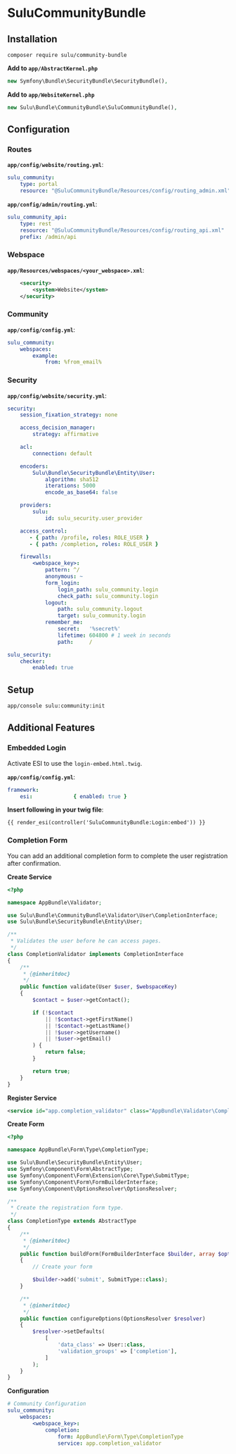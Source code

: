 # SuluCommunityBundle

## Installation

```
composer require sulu/community-bundle
```

**Add to `app/AbstractKernel.php`**

```php
new Symfony\Bundle\SecurityBundle\SecurityBundle(),
```

**Add to `app/WebsiteKernel.php`**

```php
new Sulu\Bundle\CommunityBundle\SuluCommunityBundle(),
```

## Configuration

### Routes

**`app/config/website/routing.yml`**:

```yml
sulu_community:
    type: portal
    resource: "@SuluCommunityBundle/Resources/config/routing_admin.xml"
```

**`app/config/admin/routing.yml`**:

```yml
sulu_community_api:
    type: rest
    resource: "@SuluCommunityBundle/Resources/config/routing_api.xml"
    prefix: /admin/api
```

### Webspace

**`app/Resources/webspaces/<your_webspace>.xml`**:

```xml
    <security>
        <system>Website</system>
    </security>
```

### Community

**`app/config/config.yml`**:

```yml
sulu_community:
    webspaces:
        example:
            from: %from_email%
```

### Security

**`app/config/website/security.yml`**:

```yml
security:
    session_fixation_strategy: none

    access_decision_manager:
        strategy: affirmative

    acl:
        connection: default

    encoders:
        Sulu\Bundle\SecurityBundle\Entity\User:
            algorithm: sha512
            iterations: 5000
            encode_as_base64: false

    providers:
        sulu:
            id: sulu_security.user_provider

    access_control:
       - { path: /profile, roles: ROLE_USER }
       - { path: /completion, roles: ROLE_USER }

    firewalls:
        <webspace_key>:
            pattern: ^/
            anonymous: ~
            form_login:
                login_path: sulu_community.login
                check_path: sulu_community.login
            logout:
                path: sulu_community.logout
                target: sulu_community.login
            remember_me:
                secret:   '%secret%'
                lifetime: 604800 # 1 week in seconds
                path:     /

sulu_security:
    checker:
        enabled: true
```

## Setup

```bash
app/console sulu:community:init
```

## Additional Features

### Embedded Login

Activate ESI to use the `login-embed.html.twig`.

**`app/config/config.yml`**:

```yml
framework:
    esi:             { enabled: true }
```

**Insert following in your twig file**:

```twig
{{ render_esi(controller('SuluCommunityBundle:Login:embed')) }}
```

### Completion Form

You can add an additional completion form to complete the user registration after confirmation.

**Create Service**

```php
<?php

namespace AppBundle\Validator;

use Sulu\Bundle\CommunityBundle\Validator\User\CompletionInterface;
use Sulu\Bundle\SecurityBundle\Entity\User;

/**
 * Validates the user before he can access pages.
 */
class CompletionValidator implements CompletionInterface
{
    /**
     * {@inheritdoc}
     */
    public function validate(User $user, $webspaceKey)
    {
        $contact = $user->getContact();

        if (!$contact
            || !$contact->getFirstName()
            || !$contact->getLastName()
            || !$user->getUsername()
            || !$user->getEmail()
        ) {
            return false;
        }

        return true;
    }
}
```

**Register Service**

```xml
<service id="app.completion_validator" class="AppBundle\Validator\CompletionValidator" />
```

**Create Form**

```php
<?php

namespace AppBundle\Form\Type\CompletionType;

use Sulu\Bundle\SecurityBundle\Entity\User;
use Symfony\Component\Form\AbstractType;
use Symfony\Component\Form\Extension\Core\Type\SubmitType;
use Symfony\Component\Form\FormBuilderInterface;
use Symfony\Component\OptionsResolver\OptionsResolver;

/**
 * Create the registration form type.
 */
class CompletionType extends AbstractType
{
    /**
     * {@inheritdoc}
     */
    public function buildForm(FormBuilderInterface $builder, array $options)
    {
        // Create your form

        $builder->add('submit', SubmitType::class);
    }

    /**
     * {@inheritdoc}
     */
    public function configureOptions(OptionsResolver $resolver)
    {
        $resolver->setDefaults(
            [
                'data_class' => User::class,
                'validation_groups' => ['completion'],
            ]
        );
    }
}
```

**Configuration**

```yml
# Community Configuration
sulu_community:
    webspaces:
        <webspace_key>:
            completion:
                form: AppBundle\Form\Type\CompletionType
                service: app.completion_validator
```
